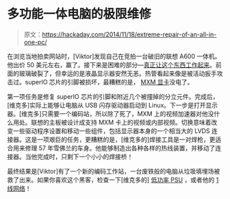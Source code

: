 # 多功能一体电脑的极限维修

> 原文：<https://hackaday.com/2014/11/18/extreme-repair-of-an-all-in-one-pc/>

在浏览当地拍卖网站时，[Viktor]发现自己在竞拍一台破旧的联想 A600 一体机。他出价 50 美元左右，赢了。接下来是困难的部分—[真正让这个东西工作起来](http://www.karosium.com/2014/11/lenovo-ideacentre-a600-restoration-intro.html)。前面的玻璃破裂了，但幸运的是液晶显示器安然无恙。热管看起来像是被活动扳手攻击过。superIO 芯片的引脚被损坏，最糟糕的是， [MXM 显卡](http://en.wikipedia.org/wiki/Mobile_PCI_Express_Module)没电了。

第一项任务是修复 superIO 芯片的引脚和附近几个被撞掉的分立元件。完成后，[维克多]实际上能够让电脑从 USB 闪存驱动器启动到 Linux。下一步是打开显示器。[维克多]只需要一个编码站，所以除了死了，MXM 上的视频加速器对他没什么用处。联想的主板被设计成支持 MXM 卡上的视频或内部视频。切换意味着改变一些驱动程序设置和移动一些组件，包括显示器本身的一个相当大的 LVDS 连接器。这是一项艰巨的任务，更糟糕的是，[维克多的]焊接工具是一对焊枪，更适合用来修理 57 年雪佛兰的车身。他能够制造出各种各样的热线装置，并移动了连接器。当他完成时，只剩下一个小小的焊接桥！

最终结果是[Viktor]有了一个新的编码工作站，一台废铁般的电脑从垃圾填埋场被救了出来。如果你喜欢这个黑客，检查一下[维克多的] [低功率 PSU](http://hackaday.com/2011/03/23/diy-low-power-psu-for-home-server-use/) ，或者他的 [1 线网络](http://hackaday.com/2010/03/23/1-wire-lan-with-an-lcd/)！